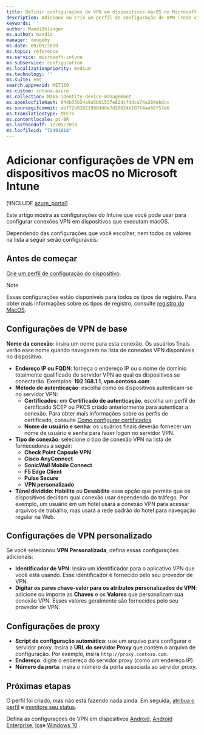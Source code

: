 ```yaml
---
title: Definir configurações de VPN em dispositivos macOS no Microsoft Intune – Azure | Microsoft Docs
description: Adicione ou crie um perfil de configuração de VPN (rede virtual privada), incluindo os detalhes da conexão, túnel dividido, configurações de VPN personalizadas com os pares identificador, chave e valor, configurações de proxy com um script de configuração, endereço IP ou FQDN e porta TCP em Microsoft Intune em dispositivos que executam o macOS.
keywords: ''
author: MandiOhlinger
ms.author: mandia
manager: dougeby
ms.date: 09/09/2019
ms.topic: reference
ms.service: microsoft-intune
ms.subservice: configuration
ms.localizationpriority: medium
ms.technology: ''
ms.suite: ems
search.appverid: MET150
ms.custom: intune-azure
ms.collection: M365-identity-device-management
ms.openlocfilehash: 044b35b34a9a5b01537e82dcfddca74a284ebdcc
ms.sourcegitcommit: ebf72b038219904d6e7d20024b107f4aa68f57e6
ms.translationtype: MTE75
ms.contentlocale: pt-BR
ms.lasthandoff: 12/05/2019
ms.locfileid: "72491018"
---
```

# <a name="add-vpn-settings-on-macos-devices-in-microsoft-intune"></a>Adicionar configurações de VPN em dispositivos macOS no Microsoft Intune

[!INCLUDE [azure_portal](../includes/azure_portal.md)]

Este artigo mostra as configurações do Intune que você pode usar para configurar conexões VPN em dispositivos que executam macOS.

Dependendo das configurações que você escolher, nem todos os valores na lista a seguir serão configuráveis.

## <a name="before-you-begin"></a>Antes de começar

[Crie um perfil de configuração do dispositivo](vpn-settings-configure.md).

> [!NOTE]
> Essas configurações estão disponíveis para todos os tipos de registro. Para obter mais informações sobre os tipos de registro, consulte [registro do MacOS](../enrollment/macos-enroll.md).

## <a name="base-vpn-settings"></a>Configurações de VPN de base

**Nome da conexão**: insira um nome para esta conexão. Os usuários finais verão esse nome quando navegarem na lista de conexões VPN disponíveis no dispositivo.
- **Endereço IP ou FQDN**: forneça o endereço IP ou o nome de domínio totalmente qualificado do servidor VPN ao qual os dispositivos se conectarão. Exemplos: **192.168.1.1**, **vpn.contoso.com**.
- **Método de autenticação**: escolha como os dispositivos autenticam-se no servidor VPN:
  - **Certificados**: em **Certificado de autenticação**, escolha um perfil de certificado SCEP ou PKCS criado anteriormente para autenticar a conexão. Para obter mais informações sobre os perfis de certificado, consulte [Como configurar certificados](../protect/certificates-configure.md).
  - **Nome de usuário e senha**: os usuários finais deverão fornecer um nome de usuário e senha para fazer logon no servidor VPN.
- **Tipo de conexão**: selecione o tipo de conexão VPN na lista de fornecedores a seguir:
  - **Check Point Capsule VPN**
  - **Cisco AnyConnect**
  - **SonicWall Mobile Connect**
  - **F5 Edge Client**
  - **Pulse Secure**
  - **VPN personalizado**
- **Túnel dividido**: **Habilite** ou **Desabilite** essa opção que permite que os dispositivos decidam qual conexão usar dependendo do tráfego. Por exemplo, um usuário em um hotel usará a conexão VPN para acessar arquivos de trabalho, mas usará a rede padrão do hotel para navegação regular na Web.

<!--- **Per-app VPN** - Select this option if you want to associate this VPN connection with an iOS or macOS app so that the connection will be opened when the app is run. You can associate the VPN profile with an app when you assign the software. For more information, see [How to assign and monitor apps](../apps/apps-deploy.md). --->

## <a name="custom-vpn-settings"></a>Configurações de VPN personalizado

Se você selecionou **VPN Personalizada**, defina essas configurações adicionais:

- **Identificador de VPN**: Insira um identificador para o aplicativo VPN que você está usando. Esse identificador é fornecido pelo seu provedor de VPN.
- **Digitar os pares chave-valor para os atributos personalizados de VPN**: adicione ou importe as **Chaves** e os **Valores** que personalizam sua conexão VPN. Esses valores geralmente são fornecidos pelo seu provedor de VPN.

## <a name="proxy-settings"></a>Configurações de proxy

- **Script de configuração automática**: use um arquivo para configurar o servidor proxy. Insira a **URL do servidor Proxy** que contém o arquivo de configuração. Por exemplo, insira `http://proxy.contoso.com`.
- **Endereço**: digite o endereço do servidor proxy (como um endereço IP).
- **Número da porta**: insira o número da porta associada ao servidor proxy.

## <a name="next-steps"></a>Próximas etapas

O perfil foi criado, mas não está fazendo nada ainda. Em seguida, [atribua o perfil](device-profile-assign.md) e [monitore seu status](device-profile-monitor.md).

Defina as configurações de VPN em dispositivos [Android](vpn-settings-android.md), [Android Enterprise](vpn-settings-android-enterprise.md), [Ios](vpn-settings-ios.md)e [Windows 10](vpn-settings-windows-10.md) .
